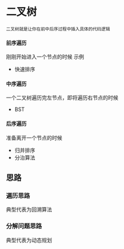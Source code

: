 # 二叉树
    二叉树就是让你在前中后序过程中插入具体的代码逻辑
#### 前序遍历
刚刚开始进入一个节点的时候
示例
* 快速排序
#### 中序遍历
一个二叉树遍历完左节点，即将遍历右节点的时候
* BST 
#### 后序遍历
准备离开一个节点的时候
* 归并排序
* 分治算法
## 思路

### 遍历思路

典型代表为回溯算法

### 分解问题思路
典型代表为动态规划

